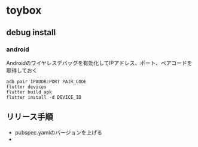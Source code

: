# toybox

## debug install

### android

Androidのワイヤレスデバッグを有効化してIPアドレス、ポート、ペアコードを取得しておく

```
adb pair IPADDR:PORT PAIR_CODE
flutter devices
flutter build apk
flutter install -d DEVICE_ID
```

## リリース手順

 - pubspec.yamlのバージョンを上げる
 -